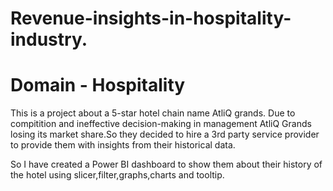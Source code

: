 # Revenue-insights-in-hospitality-industry.
# Domain - Hospitality
This is a project about a 5-star hotel chain name AtliQ grands. Due to compitition and ineffective decision-making in management AtliQ Grands losing its market share.So they decided to hire a 3rd party service provider to provide them with insights from their historical data.

So I have created a Power BI dashboard to show them about their history of the hotel using slicer,filter,graphs,charts and tooltip.
